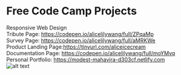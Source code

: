# Free Code Camp Projects

Responsive Web Design <br>
    Tribute Page: https://codepen.io/alicelilywang/full/ZPqaMp <br>
    Survey Page: https://codepen.io/alicelilywang/full/aMRKWe<br>
    Product Landing Page:https://tinyurl.com/aliceicecream<br>
    Documentation Page: https://codepen.io/alicelilywang/full/moYMvq<br>
    Personal Portfolio: https://modest-mahavira-d303cf.netlify.com <br>
![alt text](https://i.imgur.com/undefined.png)
